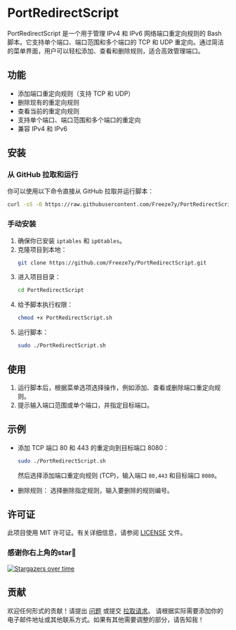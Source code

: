 # PortRedirectScript
PortRedirectScript 是一个用于管理 IPv4 和 IPv6 网络端口重定向规则的 Bash 脚本。它支持单个端口、端口范围和多个端口的 TCP 和 UDP 重定向。通过简洁的菜单界面，用户可以轻松添加、查看和删除规则，适合高效管理端口。

## 功能

- 添加端口重定向规则（支持 TCP 和 UDP）
- 删除现有的重定向规则
- 查看当前的重定向规则
- 支持单个端口、端口范围和多个端口的重定向
- 兼容 IPv4 和 IPv6

## 安装

### 从 GitHub 拉取和运行

你可以使用以下命令直接从 GitHub 拉取并运行脚本：

```bash
curl -sS -O https://raw.githubusercontent.com/Freeze7y/PortRedirectScript/main/PortRedirectScript/PortRedirectScript.sh && chmod +x PortRedirectScript.sh && sudo ./PortRedirectScript.sh
```

### 手动安装

1. 确保你已安装 `iptables` 和 `ip6tables`。
2. 克隆项目到本地：
   ```bash
   git clone https://github.com/Freeze7y/PortRedirectScript.git
   ```
3. 进入项目目录：
   ```bash
   cd PortRedirectScript
   ```
4. 给予脚本执行权限：
   ```bash
   chmod +x PortRedirectScript.sh
   ```
5. 运行脚本：
   ```bash
   sudo ./PortRedirectScript.sh
   ```

## 使用

1. 运行脚本后，根据菜单选项选择操作，例如添加、查看或删除端口重定向规则。
2. 提示输入端口范围或单个端口，并指定目标端口。

## 示例

- 添加 TCP 端口 80 和 443 的重定向到目标端口 8080：
  ```bash
  sudo ./PortRedirectScript.sh
  ```
  然后选择添加端口重定向规则 (TCP)，输入端口 `80,443` 和目标端口 `8080`。

- 删除规则：
  选择删除指定规则，输入要删除的规则编号。

## 许可证

此项目使用 MIT 许可证。有关详细信息，请参阅 [LICENSE](LICENSE) 文件。

### 感谢你右上角的star🌟
[![Stargazers over time](https://starchart.cc/Freeze7y/PortRedirectScript.svg?variant=adaptive)](https://starchart.cc/Freeze7y/PortRedirectScript)

## 贡献
欢迎任何形式的贡献！请提出 [问题](https://github.com/Freeze7y/PortRedirectScript/issues) 或提交 [拉取请求](https://github.com/Freeze7y/PortRedirectScript/pulls)。
请根据实际需要添加你的电子邮件地址或其他联系方式。如果有其他需要调整的部分，请告知我！
